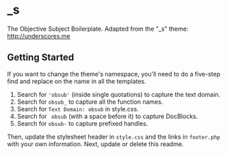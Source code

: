 _s
===

The Objective Subject Boilerplate. Adapted from the "_s" theme: http://underscores.me

Getting Started
---------------

If you want to change the theme's namespace, you'll need to do a five-step find and replace on the name in all the templates.

1. Search for `'obsub'` (inside single quotations) to capture the text domain.
2. Search for `obsub_` to capture all the function names.
3. Search for `Text Domain: obsub` in style.css.
4. Search for <code>&nbsp;obsub</code> (with a space before it) to capture DocBlocks.
5. Search for `obsub-` to capture prefixed handles.

Then, update the stylesheet header in `style.css` and the links in `footer.php` with your own information. Next, update or delete this readme.
